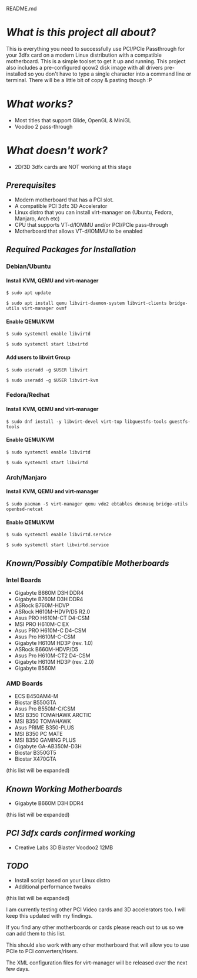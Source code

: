 README.md

# _What is this project all about?_
This is everything you need to successfully use PCI/PCIe Passthrough for your 3dfx card on a modern Linux distribution with a compatible motherboard. This is a simple toolset to get it up and running. This project also includes a pre-configured qcow2 disk image with all drivers pre-installed so you don't have to type a single character into a command line or terminal. There will be a little bit of copy & pasting though :P

# _What works?_
* Most titles that support Glide, OpenGL & MiniGL
* Voodoo 2 pass-through

# _What doesn't work?_
* 2D/3D 3dfx cards are NOT working at this stage

## _Prerequisites_

* Modern motherboard that has a PCI slot.
* A compatible PCI 3dfx 3D Accelerator
* Linux distro that you can install virt-manager on (Ubuntu, Fedora, Manjaro, Arch etc)
* CPU that supports VT-d/IOMMU and/or PCI/PCIe pass-through
* Motherboard that allows VT-d/IOMMU to be enabled

## _Required Packages for Installation_
### Debian/Ubuntu

#### Install KVM, QEMU and virt-manager
``$ sudo apt update``

``$ sudo apt install qemu libvirt-daemon-system libvirt-clients bridge-utils virt-manager ovmf``

#### Enable QEMU/KVM
``$ sudo systemctl enable libvirtd``

``$ sudo systemctl start libvirtd``

#### Add users to libvirt Group
``$ sudo useradd -g $USER libvirt``

``$ sudo useradd -g $USER libvirt-kvm``

### Fedora/Redhat
#### Install KVM, QEMU and virt-manager
``$ sudo dnf install -y libvirt-devel virt-top libguestfs-tools guestfs-tools``

#### Enable QEMU/KVM
``$ sudo systemctl enable libvirtd``

``$ sudo systemctl start libvirtd``

### Arch/Manjaro

#### Install KVM, QEMU and virt-manager
``$ sudo pacman -S virt-manager qemu vde2 ebtables dnsmasq bridge-utils openbsd-netcat``

#### Enable QEMU/KVM
``$ sudo systemctl enable libvirtd.service``

``$ sudo systemctl start libvirtd.service``

## _Known/Possibly Compatible Motherboards_
### Intel Boards
* Gigabyte B660M D3H DDR4
* Gigabyte B760M D3H DDR4
* ASRock B760M-HDVP
* ASRock H610M-HDVP/D5 R2.0
* Asus PRO H610M-CT D4-CSM
* MSI PRO H610M-C EX
* Asus PRO H610M-C D4-CSM
* Asus Pro H610M-C-CSM
* Gigabyte H610M HD3P (rev. 1.0)
* ASRock B660M-HDVP/D5
* Asus Pro H610M-CT2 D4-CSM
* Gigabyte H610M HD3P (rev. 2.0)
* Gigabyte B560M

### AMD Boards
* ECS B450AM4-M
* Biostar B550GTA
* Asus Pro B550M-C/CSM
* MSI B350 TOMAHAWK ARCTIC
* MSI B350 TOMAHAWK
* Asus PRIME B350-PLUS
* MSI B350 PC MATE
* MSI B350 GAMING PLUS
* Gigabyte GA-AB350M-D3H
* Biostar B350GT5
* Biostar X470GTA

(this list will be expanded)

## _Known Working Motherboards_
* Gigabyte B660M D3H DDR4

(this list will be expanded)


## _PCI 3dfx cards confirmed working_
* Creative Labs 3D Blaster Voodoo2 12MB

## _TODO_
* Install script based on your Linux distro
* Additional performance tweaks

(this list will be expanded)

I am currently testing other PCI Video cards and 3D accelerators too. I will keep this updated with my findings.

If you find any other motherboards or cards please reach out to us so we can add them to this list.

This should also work with any other motherboard that will allow you to use PCIe to PCI converters/risers.

The XML configuration files for virt-manager will be released over the next few days.